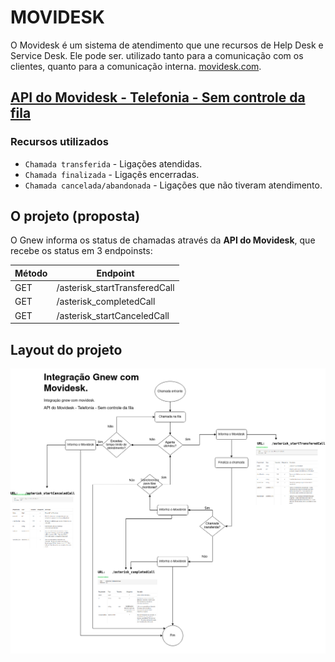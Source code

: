 # MOVIDESK
O Movidesk é um sistema de atendimento que une recursos de Help Desk e Service Desk. Ele pode ser. utilizado tanto para a comunicação com os clientes, quanto para a comunicação interna. [movidesk.com](https://www.movidesk.com/).


## [API do Movidesk - Telefonia - Sem controle da fila](https://atendimento.movidesk.com/kb/article/32178/api-do-movidesk-telefonia-sem-controle-da-fila?menuId=22479-61185-32178&ticketId=&q=)

### Recursos utilizados
* `Chamada transferida` - Ligações atendidas.
* `Chamada finalizada` - Ligaçẽs encerradas.
* `Chamada cancelada/abandonada` - Ligações que não tiveram atendimento.

## O projeto (proposta)
O Gnew informa os status de chamadas através da **API do Movidesk**, que recebe os status em 3 endpoinsts:

| Método  | Endpoint  |
| ------------ | ------------ |
| GET  |  /asterisk_startTransferedCall |
| GET  | /asterisk_completedCall  |
| GET  | /asterisk_startCanceledCall  |

## Layout do projeto
![Imagem gnew](../../../assets/img/Fluxo.png)